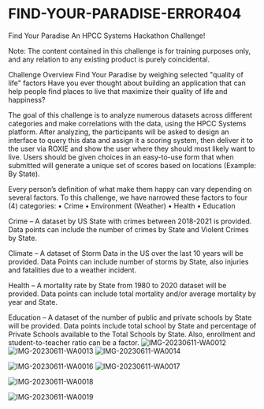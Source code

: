 # FIND-YOUR-PARADISE-ERROR404
Find Your Paradise
An HPCC Systems Hackathon Challenge!

Note: The content contained in this challenge is for training purposes only, and any relation to any existing product is purely coincidental.

Challenge Overview
Find Your Paradise by weighing selected "quality of life" factors
Have you ever thought about building an application that can help people find places to live that maximize their quality of life and happiness?

The goal of this challenge is to analyze numerous datasets across different categories and make correlations with the data, using the HPCC Systems platform. After analyzing, the participants will be asked to design an interface to query this data and assign it a scoring system, then deliver it to the user via ROXIE and show the user where they should most likely want to live. Users should be given choices in an easy-to-use form that when submitted will generate a unique set of scores based on locations (Example: By State).

Every person’s definition of what make them happy can vary depending on several factors. To this challenge, we have narrowed these factors to four (4) categories: • Crime • Environment (Weather) • Health • Education

Crime – A dataset by US State with crimes between 2018-2021 is provided. Data points can include the number of crimes by State and Violent Crimes by State.

Climate – A dataset of Storm Data in the US over the last 10 years will be provided. Data Points can include number of storms by State, also injuries and fatalities due to a weather incident.

Health – A mortality rate by State from 1980 to 2020 dataset will be provided. Data points can include total mortality and/or average mortality by year and State.

Education – A dataset of the number of public and private schools by State will be provided. Data points include total school by State and percentage of Private Schools available to the Total Schools by State. Also, enrollment and student-to-teacher ratio can be a factor.
![IMG-20230611-WA0012](https://github.com/adarshu21/FIND-YOUR-PARADISE-ERROR404/assets/105337087/abb32363-e458-4acb-a282-c2bfd6b81ed1)
![IMG-20230611-WA0013](https://github.com/adarshu21/FIND-YOUR-PARADISE-ERROR404/assets/105337087/d079fb61-40d7-46e3-8095-83c6e036977c)
![IMG-20230611-WA0014](https://github.com/adarshu21/FIND-YOUR-PARADISE-ERROR404/assets/105337087/fa5dbc5b-db0f-4259-8b4e-c104a4c775c2)

![IMG-20230611-WA0016](https://github.com/adarshu21/FIND-YOUR-PARADISE-ERROR404/assets/105337087/8e932231-1a74-4886-b65b-1b2f1d9c2c4c)
![IMG-20230611-WA0017](https://github.com/adarshu21/FIND-YOUR-PARADISE-ERROR404/assets/105337087/cb98ea0e-c7cc-4321-a351-c31d5de6e728)

![IMG-20230611-WA0018](https://github.com/adarshu21/FIND-YOUR-PARADISE-ERROR404/assets/105337087/cdcb8935-21fa-4c87-acb0-63d0129b3748)

![IMG-20230611-WA0019](https://github.com/adarshu21/FIND-YOUR-PARADISE-ERROR404/assets/105337087/f2ddf5ac-329d-4cc0-a069-ca331f6307f4)
